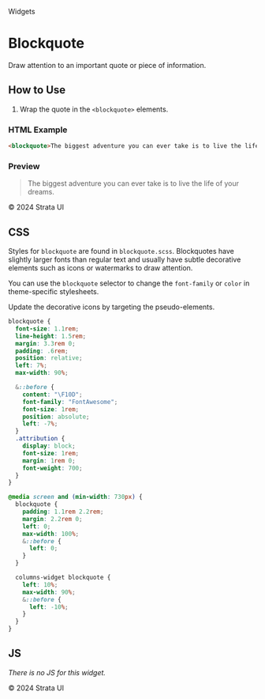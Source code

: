 <p class="section-text">Widgets</p>

# Blockquote

Draw attention to an important quote or piece of information.

## How to Use

1. Wrap the quote in the `<blockquote>` elements.

### HTML Example

```html
<blockquote>The biggest adventure you can ever take is to live the life of your dreams.</blockquote>
```

### Preview

<div class="example-container">
  <blockquote>The biggest adventure you can ever take is to live the life of your dreams.</blockquote>
</div>

<div class="footer">
  <p>&copy; 2024 Strata UI</p>
</div>


## CSS

Styles for `blockquote` are found in `blockquote.scss`. Blockquotes have slightly larger fonts than regular text and usually have subtle decorative elements such as icons or watermarks to draw attention.

You can use the `blockquote` selector to change the `font-family` or `color` in theme-specific stylesheets.

Update the decorative icons by targeting the pseudo-elements.

```css
blockquote {
  font-size: 1.1rem;
  line-height: 1.5rem;
  margin: 3.3rem 0;
  padding: .6rem;
  position: relative;
  left: 7%;
  max-width: 90%;

  &::before {
    content: "\F10D";
    font-family: "FontAwesome";
    font-size: 1rem;
    position: absolute;
    left: -7%;
  }
  .attribution {
    display: block;
    font-size: 1rem;
    margin: 1rem 0;
    font-weight: 700;
  }
}

@media screen and (min-width: 730px) {
  blockquote {
    padding: 1.1rem 2.2rem;
    margin: 2.2rem 0;
    left: 0;
    max-width: 100%;
    &::before {
      left: 0;
    }
  }

  columns-widget blockquote {
    left: 10%;
    max-width: 90%;
    &::before {
      left: -10%;
    }
  }
}
```

## JS

_There is no JS for this widget._

  <div class="footer">
    <p>&copy; 2024 Strata UI</p>
  </div>
